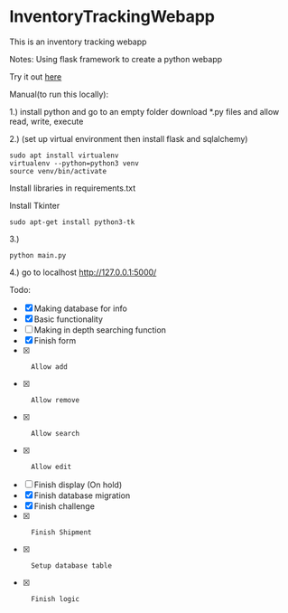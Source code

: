 # InventoryTrackingWebapp
This is an inventory tracking webapp

Notes:
Using flask framework to create a python webapp

Try it out [here](https://inventory-tracking-webapp.vercel.app/)

Manual(to run this locally):

1.)
install python and go to an empty folder
download *.py files and allow read, write, execute

2.) (set up virtual environment then install flask and sqlalchemy)
```
sudo apt install virtualenv
virtualenv --python=python3 venv
source venv/bin/activate
```
Install libraries in requirements.txt

Install Tkinter
```
sudo apt-get install python3-tk
```

3.)
```
python main.py
```

4.)
go to localhost http://127.0.0.1:5000/

Todo:
 - [X]   Making database for info
 - [x]   Basic functionality
 - [ ]   Making in depth searching function
 - [X]   Finish form
 - [X]       Allow add
 - [X]       Allow remove
 - [X]       Allow search
 - [X]       Allow edit
 - [ ]   Finish display (On hold)
 - [X]   Finish database migration
 - [X]   Finish challenge
 - [X]       Finish Shipment
 - [X]       Setup database table
 - [X]       Finish logic
